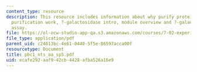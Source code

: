 ```yaml
---
content_type: resource
description: This resource includes information about why purify proteins, why does
  purification work, ?-galactosidase intro, module overview and ?-galactosidase activity
  assay.
file: https://ol-ocw-studio-app-qa.s3.amazonaws.com/courses/7-02-experimental-biology-communication-spring-2005/ecafe292aaf942cb4428afba526a16e9_pbc1_nts_aa_sp5.pdf
file_type: application/pdf
parent_uid: c24613bc-4e61-0440-5f5e-86597acca00f
resourcetype: Document
title: pbc1_nts_aa_sp5.pdf
uid: ecafe292-aaf9-42cb-4428-afba526a16e9
---
```

